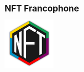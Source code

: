# NFT Francophone

 <img src="https://github.com/RobbieConceptuel/NFT-Francophone/blob/main/NFT-Francophone.png" width="160">
